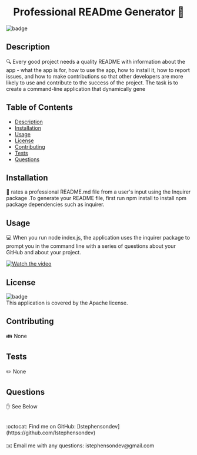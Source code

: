 
<h1 align="center">Professional READme Generator 👋</h1>
  
![badge](https://img.shields.io/badge/license-Apache-brightgreen)<br />
## Description
🔍 Every good project needs a quality README with information about the app - what the app is for, how to use the app, how to install it, how to report issues, and how to make contributions so that other developers are more likely to use and contribute to the success of the project. The task is to create a command-line application that dynamically gene
## Table of Contents
- [Description](#description)
- [Installation](#installation)
- [Usage](#usage)
- [License](#license)
- [Contributing](#contributing)
- [Tests](#tests)
- [Questions](#questions)
## Installation
💾 rates a professional README.md file from a user's input using the Inquirer package .To generate your README file, first run npm install to  install npm package dependencies such as inquirer.
## Usage
💻 When you run node index.js, the application uses the inquirer package to prompt you in the command line with a series of questions about your GitHub and about your project.

[![Watch the video](https://i.imgur.com/vKb2F1B.png)](https://youtu.be/UjMwe1QDGz0)

## License
![badge](https://img.shields.io/badge/license-Apache-brightgreen)
<br />
This application is covered by the Apache license. 
## Contributing
👪 None
## Tests
✏️ None
## Questions

✋ See Below<br />

<br />
:octocat: Find me on GitHub: [Istephensondev](https://github.com/Istephensondev)<br />
<br />
✉️ Email me with any questions: istephensondev@gmail.com<br /><br />


